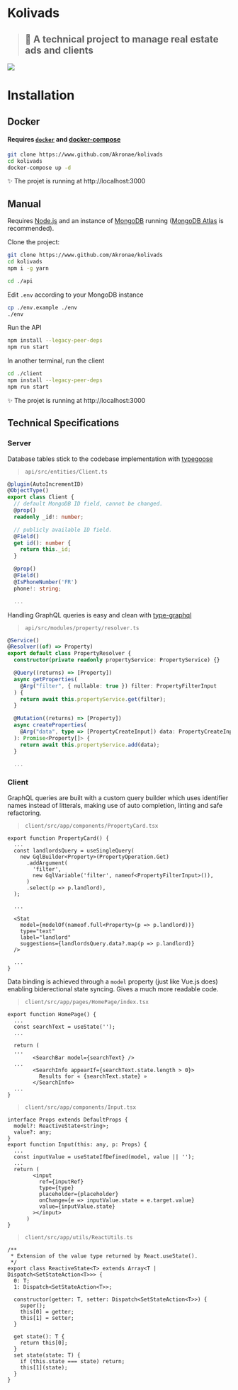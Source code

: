 # Kolivads
> ## 🏡 A technical project to manage real estate ads and clients  

<img src="https://i.imgur.com/wzJ2wKb.png" />

# Installation
## Docker
#### Requires [`docker`](https://docs.docker.com/engine/install/#server) and [docker-compose](https://docs.docker.com/compose/install/compose-plugin/)

```bash
git clone https://www.github.com/Akronae/kolivads
cd kolivads
docker-compose up -d
```
✨ The projet is running at http://localhost:3000

## Manual
Requires [Node.js](https://github.com/nvm-sh/nvm) and an instance of [MongoDB](https://www.mongodb.com/docs/manual/installation/) running ([MongoDB Atlas](https://www.mongodb.com/atlas/database) is recommended).

Clone the project:
```bash
git clone https://www.github.com/Akronae/kolivads
cd kolivads
npm i -g yarn
```
```bash
cd ./api
```
Edit `.env` according to your MongoDB instance
```bash
cp ./env.example ./env
./env
```
Run the API
```bash
npm install --legacy-peer-deps
npm run start
```
In another terminal, run the client
```bash
cd ./client
npm install --legacy-peer-deps
npm run start
```

✨ The projet is running at http://localhost:3000

## Technical Specifications
### **Server**
Database tables stick to the codebase implementation with [typegoose](https://typegoose.github.io/typegoose/docs/guides/quick-start-guide)
> `api/src/entities/Client.ts`
```ts
@plugin(AutoIncrementID)
@ObjectType()
export class Client {
  // default MongoDB ID field, cannot be changed.
  @prop()
  readonly _id!: number;

  // publicly available ID field.
  @Field()
  get id(): number {
    return this._id;
  }

  @prop()
  @Field()
  @IsPhoneNumber('FR')
  phone!: string;

  ...
```
Handling GraphQL queries is easy and clean with [type-graphql](https://typegraphql.com/)
> `api/src/modules/property/resolver.ts`
```ts
@Service()
@Resolver((of) => Property)
export default class PropertyResolver {
  constructor(private readonly propertyService: PropertyService) {}

  @Query((returns) => [Property])
  async getProperties(
    @Arg("filter", { nullable: true }) filter: PropertyFilterInput
  ) {
    return await this.propertyService.get(filter);
  }

  @Mutation((returns) => [Property])
  async createProperties(
    @Arg("data", type => [PropertyCreateInput]) data: PropertyCreateInput[]
  ): Promise<Property[]> {
    return await this.propertyService.add(data);
  }

  ...
```
### **Client**  
GraphQL queries are built with a custom query builder which uses identifier names instead of litterals, making use of auto completion, linting and safe refactoring.
> `client/src/app/components/PropertyCard.tsx`
```tsx
export function PropertyCard() {
  ...
  const landlordsQuery = useSingleQuery(
    new GqlBuilder<Property>(PropertyOperation.Get)
      .addArgument(
        'filter',
        new GqlVariable('filter', nameof<PropertyFilterInput>()),
      )
      .select(p => p.landlord),
  );

  ...

  <Stat
    model={modelOf(nameof.full<Property>(p => p.landlord))}
    type="text"
    label="landlord"
    suggestions={landlordsQuery.data?.map(p => p.landlord)}
  />

  ...
}
```
Data binding is achieved through a `model` property (just like Vue.js does) enabling biderectional state syncing. Gives a much more readable code.
> `client/src/app/pages/HomePage/index.tsx`
```tsx
export function HomePage() {
  ...
  const searchText = useState('');
  ...

  return (
  ...
        <SearchBar model={searchText} />
  ...   
        <SearchInfo appearIf={searchText.state.length > 0}>
          Results for « {searchText.state} »
        </SearchInfo>
  ...
}
```
> `client/src/app/components/Input.tsx`
```tsx
interface Props extends DefaultProps {
  model?: ReactiveState<string>;
  value?: any;
}
export function Input(this: any, p: Props) {
  ...
  const inputValue = useStateIfDefined(model, value || '');
  ...
  return (
        <input
          ref={inputRef}
          type={type}
          placeholder={placeholder}
          onChange={e => inputValue.state = e.target.value}
          value={inputValue.state}
        ></input>
      )
}
```
> `client/src/app/utils/ReactUtils.ts`
```tsx
/**
 * Extension of the value type returned by React.useState().
 */
export class ReactiveState<T> extends Array<T | Dispatch<SetStateAction<T>>> {
  0: T;
  1: Dispatch<SetStateAction<T>>;

  constructor(getter: T, setter: Dispatch<SetStateAction<T>>) {
    super();
    this[0] = getter;
    this[1] = setter;
  }

  get state(): T {
    return this[0];
  }
  set state(state: T) {
    if (this.state === state) return;
    this[1](state);
  }
}
```